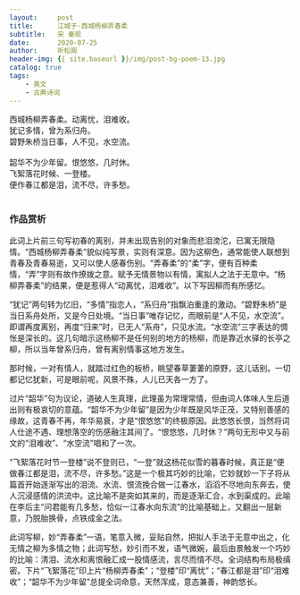 ```yaml
---
layout:     post
title:      江城子·西城杨柳弄春柔
subtitle:   宋 秦观
date:       2020-07-25
author:     听松阁
header-img: {{ site.baseurl }}/img/post-bg-poem-13.jpg
catalog: true
tags:
    - 美文
    - 古典诗词
---
```


西城杨柳弄春柔。动离忧，泪难收。<br>
犹记多情，曾为系归舟。<br>
碧野朱桥当日事，人不见，水空流。<br>
<br>
韶华不为少年留。恨悠悠，几时休。<br>
飞絮落花时候、一登楼。<br>
便作春江都是泪，流不尽，许多愁。<br>
<br>

### 作品赏析
此词上片前三句写初春的离别，并未出现告别的对象而悲泪滂沱，已寓无限隐情。“西城杨柳弄春柔”貌似纯写景，实则有深意。因为这柳色，通常能使人联想到青春及青春易逝，又可以使人感春伤别。“弄春柔”的“柔”字，便有百种柔情，“弄”字则有故作撩拨之意。赋予无情景物以有情，寓拟人之法于无意中。“杨柳弄春柔”的结果，便是惹得人“动离忧，泪难收”。以下写因柳而有所感忆。

“犹记”两句转为忆旧，“多情”指恋人，“系归舟”指飘泊重逢的激动。“碧野朱桥”是当日系舟处所，又是今日处境。“当日事”唯存记忆，而眼前是“人不见，水空流”。即谓再度离别，再度“归来”时，已无人“系舟”，只见水流。“水空流”三字表达的惆怅是深长的。这几句暗示这杨柳不是任何别的地方的杨柳，而是靠近水驿的长亭之柳，所以当年曾系归舟，曾有离别情事这地方发生。

那时候，一对有情人，就踏过红色的板桥，眺望春草萋萋的原野，这儿话别。一切都记忆犹新，可是眼前呢，风景不殊，人儿已天各一方了。

过片“韶华”句为议论，道破人生真理，此理虽为常理常情，但由词人体味人生后道出则有极哀切的意蕴。“韶华不为少年留”是因为少年既是风华正茂，又特别善感的缘故，这青春不再，年华易衰，才是“恨悠悠”的终极原因。此悠悠长恨，当然将词人仕途不遇、理想落空的伤感融注其间了。“恨悠悠，几时休？”两句无形中又与前文的“泪难收”、“水空流”唱和了一次。

“飞絮落花时节一登楼”说不登则已，“一登”就这杨花似雪的暮春时候，真正是“便做春江都是泪，流不尽，许多愁。”这是一个极其巧妙的比喻，它妙就妙一下子将从篇首开始逐渐写出的泪流、水流、恨流挽合做一江春水，滔滔不尽地向东奔去，使人沉浸感情的洪流中。这比喻不是突如其来的，而是逐渐汇合，水到渠成的。此喻在李后主“问君能有几多愁，恰似一江春水向东流”的比喻基础上，又翻出一层新意，乃脱胎换骨，点铁成金之法。

此词写柳，妙“弄春柔”一语，笔意入微，妥贴自然，把拟人手法于无意中出之，化无情之柳为多情之物；此词写愁，妙引而不发，语气微婉，最后由景触发一个巧妙的比喻：清泪、流水和离恨融汇成一股情感流，言尽而情不尽。全词结构布局极缜密。下片“飞絮落花”印上片“杨柳弄春柔”；“登楼”印“离忧”；“春江都是泪”印“泪难收”；“韶华不为少年留”总提全词命意，天然浑成，意态兼善，神韵悠长。
